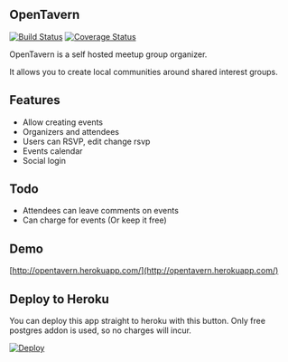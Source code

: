 OpenTavern
------------

[![Build Status](https://travis-ci.org/agiliq/opentavern.png?branch=develop)](https://travis-ci.org/agiliq/opentavern)
[![Coverage Status](https://coveralls.io/repos/agiliq/opentavern/badge.png?branch=master)](https://coveralls.io/r/agiliq/opentavern?branch=master)

OpenTavern is a self hosted meetup group organizer.

It allows you to create local communities around shared interest groups.


Features
----------

* Allow creating events
* Organizers and attendees
* Users can RSVP, edit change rsvp
* Events calendar
* Social login

Todo
---------

* Attendees can leave comments on events
* Can charge for events (Or keep it free)

Demo
------
[http://opentavern.herokuapp.com/](http://opentavern.herokuapp.com/)

Deploy to Heroku
-----------------
You can deploy this app straight to heroku with this button. Only free postgres addon is used, so no charges will incur.

[![Deploy](https://www.herokucdn.com/deploy/button.png)](https://heroku.com/deploy)
